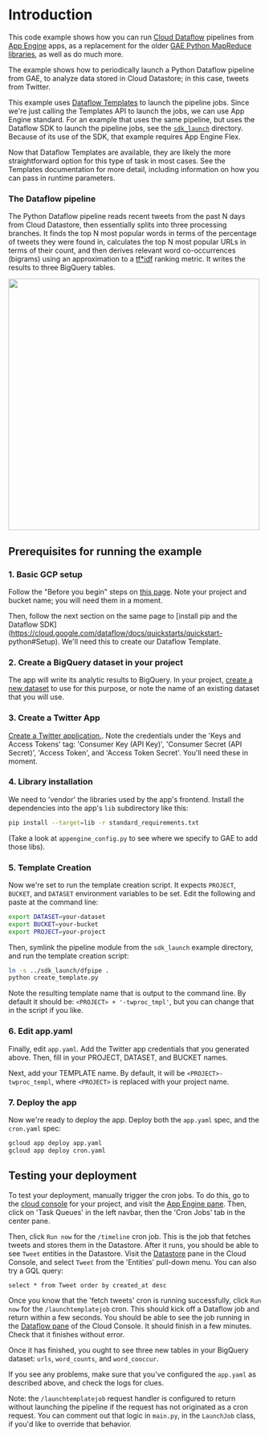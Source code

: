 
# Introduction

This code example shows how you can run
[Cloud Dataflow](https://cloud.google.com/dataflow/) pipelines from
[App Engine](https://cloud.google.com/appengine/) apps, as a replacement
for the older
[GAE Python MapReduce libraries](https://github.com/GoogleCloudPlatform/appengine-mapreduce),
as well as do much more.

The example shows how to periodically launch a Python Dataflow pipeline from GAE, to
analyze data stored in Cloud Datastore; in this case, tweets from Twitter.

This example uses [Dataflow Templates](https://cloud.google.com/dataflow/docs/templates/overview) to launch the pipeline jobs. Since we're just calling the Templates API to launch the jobs, we can use App Engine standard.
For an example that uses the same pipeline, but uses the Dataflow SDK to launch the pipeline jobs, see the [`sdk_launch`](../sdk_launch) directory.  Because of its use of the SDK, that example requires App Engine Flex.

Now that Dataflow Templates are available, they are likely the more straightforward option for this type of task in most cases. See the Templates documentation for more detail, including information on how you can pass in runtime parameters.

###  The Dataflow pipeline

The Python Dataflow pipeline reads recent tweets from the past N days from Cloud Datastore, then
essentially splits into three processing branches. It finds the top N most popular words in terms of
the percentage of tweets they were found in, calculates the top N most popular URLs in terms of
their count, and then derives relevant word co-occurrences (bigrams) using an
approximation to a [tf*idf](https://en.wikipedia.org/wiki/Tf%E2%80%93idf)
ranking metric.  It writes the results to three BigQuery tables.

<a href="https://amy-jo.storage.googleapis.com/images/gae_dataflow/gae_df_graph.png" target="_blank"><img src="https://amy-jo.storage.googleapis.com/images/gae_dataflow/gae_df_graph.png" width=500/></a>

## Prerequisites for running the example

### 1. Basic GCP setup

Follow the "Before you begin" steps on
[this page](https://cloud.google.com/dataflow/docs/quickstarts/quickstart-python#before-you-begin).
Note your project and bucket name; you will need them in a moment.

Then, follow the next section on the same page to
[install pip and the Dataflow SDK](https://cloud.google.com/dataflow/docs/quickstarts/quickstart-
python#Setup).  We'll need this to create our Dataflow Template.


### 2. Create a BigQuery dataset in your project

The app will write its analytic results to BigQuery.  In your project, [create a new
dataset](https://cloud.google.com/bigquery/quickstart-web-ui#create_a_dataset) to use for this
purpose, or note the name of an existing dataset that you will use.

### 3. Create a Twitter App

[Create a Twitter application.](https://apps.twitter.com/).  Note the credentials under the 'Keys
and Access Tokens' tag: 'Consumer Key (API Key)', 'Consumer Secret (API Secret)', 'Access Token',
and 'Access Token Secret'.  You'll need these in moment.

### 4. Library installation

We need to 'vendor' the libraries used by the app's frontend.
Install the dependencies into the app's `lib` subdirectory like this:

```sh
pip install --target=lib -r standard_requirements.txt
```

(Take a look at `appengine_config.py` to see where we specify to GAE to add those libs).


### 5. Template Creation

Now we're set to run the template creation script. It expects `PROJECT`, `BUCKET`, and `DATASET` environment variables to be set. Edit the following and paste at the command line:

```sh
export DATASET=your-dataset
export BUCKET=your-bucket
export PROJECT=your-project
```

Then, symlink the pipeline module from the `sdk_launch` example directory, and run the template creation script:

```sh
ln -s ../sdk_launch/dfpipe .
python create_template.py
```

Note the resulting template name that is output to the command line. By default it should be:
`<PROJECT> + '-twproc_tmpl'`, but you can change that in the script if you like.


### 6. Edit app.yaml

Finally, edit `app.yaml`.  Add the Twitter app credentials that you generated above.  Then, fill in your PROJECT, DATASET, and BUCKET names.

Next, add your TEMPLATE name.  By default, it will be `<PROJECT>-twproc_templ`, where `<PROJECT>` is replaced with your project name.

### 7. Deploy the app

Now we're ready to deploy the app.  Deploy both the `app.yaml` spec, and the `cron.yaml` spec:

```sh
gcloud app deploy app.yaml
gcloud app deploy cron.yaml
```


## Testing your deployment

To test your deployment, manually trigger the cron jobs.  To do this, go to the
[cloud console](https://console.cloud.google.com) for your project,
and visit the [App Engine pane](https://console.cloud.google.com/appengine).
Then, click on 'Task Queues' in the left navbar, then the 'Cron Jobs' tab in the center pane.

Then, click `Run now` for the `/timeline` cron job.  This is the job that fetches tweets and stores
them in the Datastore. After it runs, you should be able to see `Tweet` entities in the Datastore.
Visit the [Datastore](https://console.cloud.google.com/datastore/entities) pane in the Cloud
Console, and select `Tweet` from the 'Entities' pull-down menu. You can also try a GQL query:

```
select * from Tweet order by created_at desc
```

Once you know that the 'fetch tweets' cron is running successfully, click `Run now` for the
`/launchtemplatejob` cron. This should kick off a Dataflow job and return within a few seconds.  You
should be able to see the job running in the [Dataflow pane](https://console.cloud.google.com/dataflow)
of the Cloud Console. It should finish in a few minutes. Check that it finishes without error.

Once it has finished, you ought to see three new tables in your BigQuery dataset: `urls`,
`word_counts`, and `word_cooccur`.

If you see any problems, make sure that you've configured the `app.yaml` as described above, and check the logs for clues.

Note: the `/launchtemplatejob` request handler is configured to return without launching the pipeline
if the request has not originated as a cron request. You can comment out that logic in `main.py`,
in the `LaunchJob` class, if you'd like to override that behavior.
